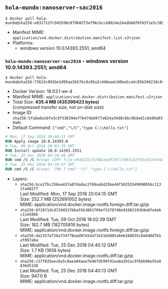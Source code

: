 ## `hola-mundo:nanoserver-sac2016`

```console
$ docker pull hola-mundo@sha256:e831712fc945590c879b0273ef96cbccb8024e24adbb8f0f63f1e5c3851b5eeb
```

-	Manifest MIME: `application/vnd.docker.distribution.manifest.list.v2+json`
-	Platforms:
	-	windows version 10.0.14393.2551; amd64

### `hola-mundo:nanoserver-sac2016` - windows version 10.0.14393.2551; amd64

```console
$ docker pull hola-mundo@sha256:73615c092be1d95aa3b57bc0c05a2c44beadc60ba5ca4c85b346218c94e4efa4
```

-	Docker Version: 18.03.1-ee-4
-	Manifest MIME: `application/vnd.docker.distribution.manifest.v2+json`
-	Total Size: **435.4 MB (435399423 bytes)**  
	(compressed transfer size, not on-disk size)
-	Image ID: `sha256:5fa8a0a16fe3c9f338394ef7b47da6677a024a34d8c6bc9bded1c8e89a030a0c`
-	Default Command: `["cmd","\/C","type C:\\hello.txt"]`

```dockerfile
# Mon, 17 Sep 2018 20:04:15 GMT
RUN Apply image 10.0.14393.0
# Tue, 09 Oct 2018 18:02:39 GMT
RUN Install update 10.0.14393.2551
# Tue, 25 Dec 2018 04:39:46 GMT
RUN cmd /S /C #(nop) COPY file:e9dd225c57481eedf297c7607a32795cd13af44edb9e73acd5d01ea45caff209 in C: 
# Tue, 25 Dec 2018 04:39:47 GMT
RUN cmd /S /C #(nop)  CMD ["cmd" "/C" "type C:\\hello.txt"]
```

-	Layers:
	-	`sha256:bce2fbc256ea437a87dadac2f69aabd25bed4f56255549090056c1131fad0277`  
		Last Modified: Mon, 17 Sep 2018 20:04:15 GMT  
		Size: 252.7 MB (252691002 bytes)  
		MIME: application/vnd.docker.image.rootfs.foreign.diff.tar.gzip
	-	`sha256:6f2071dcd7294537bba55b3061704ef1370748e91982193b9e0fa4ebc114589b`  
		Last Modified: Tue, 09 Oct 2018 18:02:39 GMT  
		Size: 182.7 MB (182705816 bytes)  
		MIME: application/vnd.docker.image.rootfs.foreign.diff.tar.gzip
	-	`sha256:da2357e726a734f78aad87e5da73e516dd05a6eb18d035c0a640d7b5af897a6a`  
		Last Modified: Tue, 25 Dec 2018 04:40:12 GMT  
		Size: 1.7 KB (1658 bytes)  
		MIME: application/vnd.docker.image.rootfs.diff.tar.gzip
	-	`sha256:c5ff035eec6e5c8aea94aee7b46fd599fd1ea0a291ac9fbbb96e55a8836d5138`  
		Last Modified: Tue, 25 Dec 2018 04:40:13 GMT  
		Size: 947.0 B  
		MIME: application/vnd.docker.image.rootfs.diff.tar.gzip
